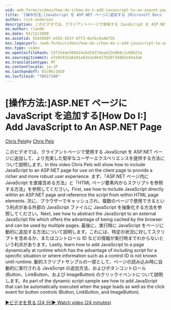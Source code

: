 ```yaml
---
uid: web-forms/videos/how-do-i/how-do-i-add-javascript-to-an-aspnet-page
title: '[操作方法:]JavaScript を ASP.NET ページに追加する |Microsoft Docs'
author: rick-anderson
description: このビデオでは、クライアントページで使用する JavaScript を ASP.NET ページに追加して、より充実した堅牢なユーザーエクスペリエンスを提供する方法について説明します。
ms.author: riande
ms.date: 03/13/2008
ms.assetid: 55439d0f-e555-4537-97f3-0a7bc0a4bf5b
msc.legacyurl: /web-forms/videos/how-do-i/how-do-i-add-javascript-to-an-aspnet-page
msc.type: video
ms.openlocfilehash: 23f1544e500424cbd3437deab15e9b9c1c68b21e
ms.sourcegitcommit: e7e91932a6e91a63e2e46417626f39d6b244a3ab
ms.translationtype: MT
ms.contentlocale: ja-JP
ms.lasthandoff: 03/06/2020
ms.locfileid: "78517108"
---
```

# <a name="how-do-i-add-javascript-to-an-aspnet-page"></a><span data-ttu-id="9987e-103">[操作方法:]ASP.NET ページに JavaScript を追加する</span><span class="sxs-lookup"><span data-stu-id="9987e-103">[How Do I:] Add JavaScript to An ASP.NET Page</span></span>

<span data-ttu-id="9987e-104">[Chris Pels](https://twitter.com/chrispels)</span><span class="sxs-lookup"><span data-stu-id="9987e-104">by [Chris Pels](https://twitter.com/chrispels)</span></span>

<span data-ttu-id="9987e-105">このビデオでは、クライアントページで使用する JavaScript を ASP.NET ページに追加して、より充実した堅牢なユーザーエクスペリエンスを提供する方法について説明します。</span><span class="sxs-lookup"><span data-stu-id="9987e-105">In this video Chris Pels will show how to include JavaScript to an ASP.NET page for use on the client page to provide a richer and more robust user experience.</span></span> <span data-ttu-id="9987e-106">まず、「ASP.NET ページ内に JavaScript を直接含める方法」と「HTML ページ要素内からスクリプトを参照する方法」を参照してください。</span><span class="sxs-lookup"><span data-stu-id="9987e-106">First, see how to include JavaScript directly within an ASP.NET page and reference the script from within HTML page elements.</span></span> <span data-ttu-id="9987e-107">次に、ブラウザーでキャッシュされ、複数のページで使用できるという利点がある外部の JavaScript ファイルに JavaScript を抽象化する方法を参照してください。</span><span class="sxs-lookup"><span data-stu-id="9987e-107">Next, see how to abstract the JavaScript to an external JavaScript file which offers the advantage of being cached by the browser and can be used by multiple pages.</span></span> <span data-ttu-id="9987e-108">最後に、実行時に JavaScript をページに動的に追加する方法について説明します。これには、特定の状況に対してスクリプトを含めるか、またはコントロール ID などの情報が実行時までわからないという利点があります。</span><span class="sxs-lookup"><span data-stu-id="9987e-108">Lastly, learn how to add JavaScript to a page dynamically at runtime which has the advantage of including script for a specific situation or where information such as a control ID is not known until runtime.</span></span> <span data-ttu-id="9987e-109">動的スクリプトサンプルの一部として、ページの読み込み時に自動的に実行される JavaScript の追加方法、およびボタンコントロール (Button、LinkButton、および ImageButton) のクリックイベントについて説明します。</span><span class="sxs-lookup"><span data-stu-id="9987e-109">As part of the dynamic script sample see how to add JavaScript that can be automatically executed when the page loads as well as the click event for button controls (Button, LinkButton, and ImageButton).</span></span>

[<span data-ttu-id="9987e-110">&#9654;ビデオを見る (24 分)</span><span class="sxs-lookup"><span data-stu-id="9987e-110">&#9654; Watch video (24 minutes)</span></span>](https://channel9.msdn.com/Blogs/ASP-NET-Site-Videos/how-do-i-add-javascript-to-an-aspnet-page)
